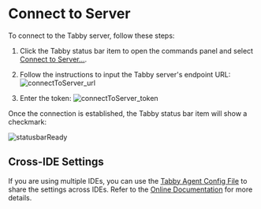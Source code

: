 # Connect to Server

To connect to the Tabby server, follow these steps:

1. Click the Tabby status bar item to open the commands panel and select [Connect to Server...](command:tabby.connectToServer).

2. Follow the instructions to input the Tabby server's endpoint URL:
   ![connectToServer_url](./connectToServer_url.png)

3. Enter the token:
   ![connectToServer_token](./connectToServer_token.png)

Once the connection is established, the Tabby status bar item will show a checkmark:

![statusbarReady](./statusbarReady.png)

## Cross-IDE Settings

If you are using multiple IDEs, you can use the [Tabby Agent Config File](command:tabby.openTabbyAgentSettings) to share the settings across IDEs. Refer to the [Online Documentation](https://tabby.tabbyml.com/docs/extensions/configurations/) for more details.
